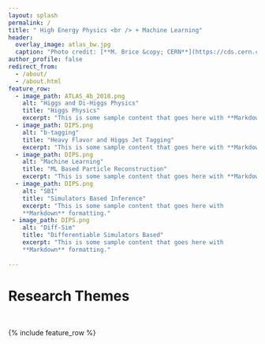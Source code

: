 ```yaml
---
layout: splash
permalink: /
title: " High Energy Physics <br /> + Machine Learning"
header:
  overlay_image: atlas_bw.jpg
  caption: "Photo credit: [**M. Brice &copy; CERN**](https://cds.cern.ch/record/910380)"
author_profile: false
redirect_from: 
  - /about/
  - /about.html
feature_row:
  - image_path: ATLAS_4b_2018.png
    alt: "Higgs and Di-Higgs Physics"
    title: "Higgs Physics"
    excerpt: "This is some sample content that goes here with **Markdown** formatting."
  - image_path: DIPS.png
    alt: "b-tagging"
    title: "Heavy Flavor and Higgs Jet Tagging"
    excerpt: "This is some sample content that goes here with **Markdown** formatting."
  - image_path: DIPS.png
    alt: "Machine Learning"
    title: "ML Based Particle Reconstruction"
    excerpt: "This is some sample content that goes here with **Markdown** formatting."
  - image_path: DIPS.png
    alt: "SBI"
    title: "Simulators Based Inference"
    excerpt: "This is some sample content that goes here with
    **Markdown** formatting."
 - image_path: DIPS.png
    alt: "Diff-Sim"
    title: "Differentiable Simulators Based"
    excerpt: "This is some sample content that goes here with
    **Markdown** formatting."
	
---
```

        
# Research Themes

<br />

{% include feature_row %}

